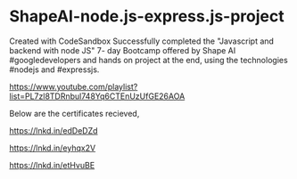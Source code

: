 # ShapeAI-node.js-express.js-project
Created with CodeSandbox
Successfully completed the "Javascript and backend with node JS" 7- day Bootcamp offered by Shape AI #googledevelopers and hands on project at the end, using the technologies #nodejs and #expressjs.

https://www.youtube.com/playlist?list=PL7zl8TDRnbul748Yq6CTEnUzUfGE26AOA

Below are the certificates recieved,

https://lnkd.in/edDeDZd

https://lnkd.in/eyhqx2V

https://lnkd.in/etHvuBE


